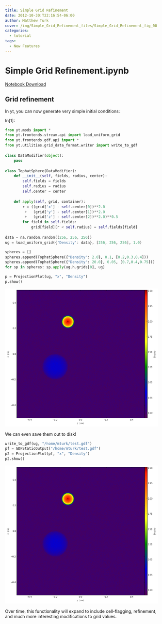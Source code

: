 ```yaml
---
title: Simple Grid Refinement
date: 2012-10-30:T22:16:54-06:00
author: Matthew Turk
cover: /img/Simple_Grid_Refinement_files/Simple_Grid_Refinement_fig_00.png
categories:
  - tutorial
tags:
  - New Features
---
```


# Simple Grid Refinement.ipynb

[Notebook Download](https://hub.yt-project.org/go/65ik8c)

## Grid refinement

In yt, you can now generate very simple initial conditions:

In\[1\]:

```python
from yt.mods import *
from yt.frontends.stream.api import load_uniform_grid
from yt.frontends.gdf.api import *
from yt.utilities.grid_data_format.writer import write_to_gdf

class DataModifier(object):
    pass

class TophatSphere(DataModifier):
    def __init__(self, fields, radius, center):
        self.fields = fields
        self.radius = radius
        self.center = center

    def apply(self, grid, container):
        r = ((grid['x'] - self.center[0])**2.0
         +   (grid['y'] - self.center[1])**2.0
         +   (grid['z'] - self.center[2])**2.0)**0.5
        for field in self.fields:
            grid[field][r < self.radius] = self.fields[field]

data = na.random.random((256, 256, 256))
ug = load_uniform_grid({'Density': data}, [256, 256, 256], 1.0)
```

```python
spheres = []
spheres.append(TophatSphere({"Density": 2.0}, 0.1, [0.2,0.3,0.4]))
spheres.append(TophatSphere({"Density": 20.0}, 0.05, [0.7,0.4,0.75]))
for sp in spheres: sp.apply(ug.h.grids[0], ug)
```

```python
p = ProjectionPlot(ug, "x", "Density")
p.show()
```

![](/img/Simple_Grid_Refinement_files/Simple_Grid_Refinement_fig_00.png)

We can even save them out to disk!

```python
write_to_gdf(ug, "/home/mturk/test.gdf")
pf = GDFStaticOutput("/home/mturk/test.gdf")
p2 = ProjectionPlot(pf, "x", "Density")
p2.show()
```

![](/img/Simple_Grid_Refinement_files/Simple_Grid_Refinement_fig_01.png)

Over time, this functionality will expand to include cell-flagging,
refinement, and much more interesting modifications to grid values.
